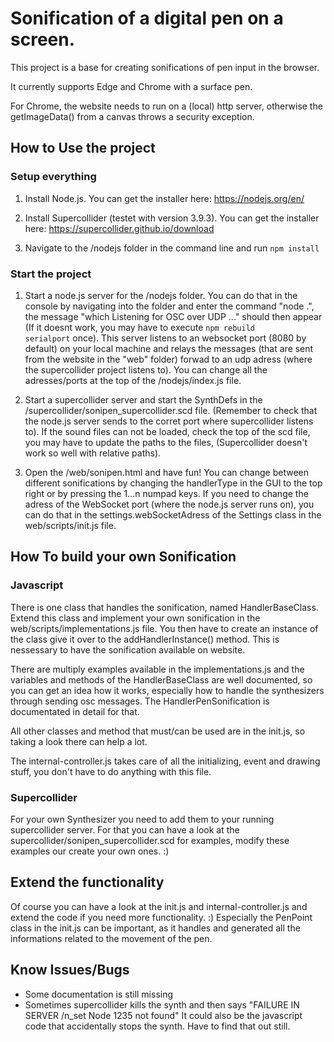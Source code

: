 # Sonification of a digital pen on a screen.

This project is a base for creating sonifications of pen input in the browser.

It currently supports Edge and Chrome with a surface pen.

For Chrome, the website needs to run on a (local) http server, otherwise the getImageData() from a canvas throws a security exception.


## How to Use the project

### Setup everything

1. Install Node.js. You can get the installer here: https://nodejs.org/en/

2. Install Supercollider (testet with version 3.9.3). You can get the installer here: https://supercollider.github.io/download

3. Navigate to the /nodejs folder in the command line and run <code>npm install</code>

### Start the project

1. Start a node.js server for the /nodejs folder. You can do that in the console by navigating into the folder and enter the command "node .", the message "which Listening for OSC over UDP ..." should then appear (If it doesnt work, you may have to execute <code>npm rebuild serialport</code> once). This server listens to an websocket port (8080 by default) on your local machine and relays the messages (that are sent from the website in the "web" folder) forwad to an udp adress (where the supercollider project listens to). You can change all the adresses/ports at the top of the /nodejs/index.js file.

2. Start a supercollider server and start the SynthDefs in the /supercollider/sonipen_supercollider.scd file. (Remember to check that the node.js server sends to the corret port where supercollider listens to). If the sound files can not be loaded, check the top of the scd file, you may have to update the paths to the files, (Supercollider doesn't work so well with relative paths).

3. Open the /web/sonipen.html and have fun! You can change between different sonifications by changing the handlerType in the GUI to the top right or by pressing the 1...n numpad keys. If you need to change the adress of the WebSocket port (where the node.js server runs on), you can do that in the settings.webSocketAdress of the Settings class in the web/scripts/init.js file.


## How To build your own Sonification

### Javascript

There is one class that handles the sonification, named HandlerBaseClass. Extend this class and implement your own sonification in the web/scripts/implementations.js file. You then have to create an instance of the class give it over to the addHandlerInstance() method. This is nessessary to have the sonification available on website.

There are multiply examples available in the implementations.js and the variables and methods of the HandlerBaseClass are well documented, so you can get an idea how it works, especially how to handle the synthesizers through sending osc messages. The HandlerPenSonification is documentated in detail for that.

All other classes and method that must/can be used are in the init.js, so taking a look there can help a lot.

The internal-controller.js takes care of all the initializing, event and drawing stuff, you don't have to do anything with this file.

### Supercollider

For your own Synthesizer you need to add them to your running supercollider server. For that you can have a look at the supercollider/sonipen_supercollider.scd for examples, modify these examples our create your own ones. :)

## Extend the functionality

Of course you can have a look at the init.js and internal-controller.js and extend the code if you need more functionality. :) Especially the PenPoint class in the init.js can be important, as it handles and generated all the informations related to the movement of the pen.

## Know Issues/Bugs

- Some documentation is still missing
- Sometimes supercollider kills the synth and then says "FAILURE IN SERVER /n_set Node 1235 not found" It could also be the javascript code that accidentally stops the synth. Have to find that out still.